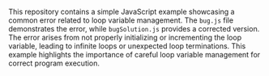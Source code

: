 This repository contains a simple JavaScript example showcasing a common error related to loop variable management. The `bug.js` file demonstrates the error, while `bugSolution.js` provides a corrected version. The error arises from not properly initializing or incrementing the loop variable, leading to infinite loops or unexpected loop terminations.  This example highlights the importance of careful loop variable management for correct program execution.